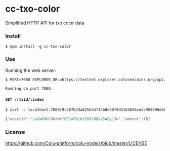 # cc-txo-color

Simplified HTTP API for txo color data

### Install

```
$ npm install -g cc-txo-color
```

### Use

Running the web server:

```bash
$ PORT=7080 EXPLORER_URL=https://testnet.explorer.coloredcoins.org/api/ cc-txo-color

Running on port 7080.
```

#### `GET /:txid/:index`

```bash
$ curl -s localhost:7080/9c387b2da625b54f44b8d59f0d5164836cedc958496db6266c9e3939eea79b52/0

{"assetId":"La2wKNbCM4zwKfBP1aTDLbtZUXJ9QVv5a8yj3w","amount":75}
```

### License

https://github.com/Colu-platform/colu-nodejs/blob/master/LICENSE
